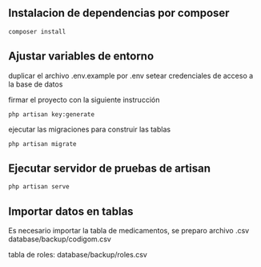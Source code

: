 ## Instalacion de dependencias por composer

```
composer install 
```
## Ajustar variables de entorno

duplicar el archivo .env.example por .env setear credenciales de acceso a la base de datos

firmar el proyecto con la siguiente instrucción

```
php artisan key:generate
```

ejecutar las migraciones para construir las tablas

```
php artisan migrate
```

## Ejecutar servidor de pruebas de artisan

```
php artisan serve
```


## Importar datos en tablas

Es necesario importar la tabla de medicamentos, se preparo archivo .csv database/backup/codigom.csv

tabla de roles: database/backup/roles.csv

